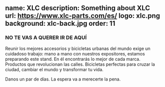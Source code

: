name: XLC
description: Something about XLC
url: https://www.xlc-parts.com/es/
logo: xlc.png
background: xlc-back.jpg
order: 11
----
### NO TE VAS A QUERER IR DE AQUÍ

Reunir los mejores accesorios y bicicletas urbanas del mundo exige un cuidadoso trabajo: mano a mano con nuestros expositores, estamos preparando este stand. En él encontrarás lo mejor de cada marca. Productos que revolucionan las calles. Bicicletas perfectas para cruzar la ciudad, cambiar el mundo y transformar tu vida.

Danos un par de días. La espera va a merecerte la pena.

